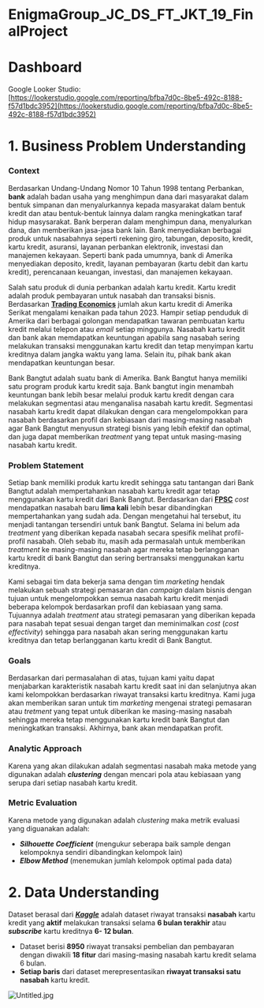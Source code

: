 # EnigmaGroup_JC_DS_FT_JKT_19_FinalProject

# Dashboard
Google Looker Studio: [https://lookerstudio.google.com/reporting/bfba7d0c-8be5-492c-8188-f57d1bdc3952](https://lookerstudio.google.com/reporting/bfba7d0c-8be5-492c-8188-f57d1bdc3952)

# 1. Business Problem Understanding

### Context
Berdasarkan Undang-Undang Nomor 10 Tahun 1998 tentang Perbankan, **bank** adalah badan usaha yang menghimpun dana dari masyarakat dalam bentuk simpanan dan menyalurkannya kepada masyarakat dalam bentuk kredit dan atau bentuk-bentuk lainnya dalam rangka meningkatkan taraf hidup masysarakat. Bank berperan dalam menghimpun dana, menyalurkan dana, dan memberikan jasa-jasa bank lain. Bank menyediakan berbagai produk untuk nasabahnya seperti rekening giro, tabungan, deposito, kredit, kartu kredit, asuransi, layanan perbankan elektronik, investasi dan manajemen kekayaan. Seperti bank pada umumnya, bank di Amerika menyediakan deposito, kredit, layanan pembayaran (kartu debit dan kartu kredit), perencanaan keuangan, investasi, dan manajemen kekayaan.

Salah satu produk di dunia perbankan adalah kartu kredit.  Kartu kredit adalah produk pembayaran untuk nasabah dan transaksi bisnis. Berdasarkan **[Trading Economics](https://id.tradingeconomics.com/united-states/credit-card-accounts)** jumlah akun kartu kredit di Amerika Serikat mengalami kenaikan pada tahun 2023. Hampir setiap penduduk di Amerika dari berbagai golongan mendapatkan tawaran pembuatan kartu kredit melalui telepon atau *email* setiap minggunya. Nasabah kartu kredit dan bank akan memdapatkan keuntungan apabila sang nasabah sering melakukan transaksi menggunakan kartu kredit dan tetap menyimpan kartu kreditnya dalam jangka waktu yang lama. Selain itu, pihak bank akan mendapatkan keuntungan besar.

Bank Bangtut adalah suatu bank di Amerika. Bank Bangtut hanya memiliki satu program produk kartu kredit saja. Bank bangtut ingin menambah keuntungan bank lebih besar melalui produk kartu kredit dengan cara melakukan segmentasi atau menganalisa nasabah kartu kredit. Segmentasi nasabah kartu kredit dapat dilakukan dengan cara mengelompokkan para nasabah berdasarkan profil dan kebiasaan dari masing-masing nasabah agar Bank Bangtut menyusun strategi bisnis yang lebih efektif dan optimal, dan juga dapat memberikan *treatment* yang tepat untuk masing-masing nasabah kartu kredit.


### Problem Statement
Setiap bank memiliki produk kartu kredit sehingga satu tantangan dari Bank Bangtut adalah mempertahankan nasabah kartu kredit agar tetap menggunakan kartu kredit dari Bank Bangtut. Berdasarkan dari **[FPSC](https://www.fpsc.com/the_cost_of_customer_churn.pdf)** *cost* mendapatkan nasabah baru **lima kali** lebih besar dibandingkan mempertahankan yang sudah ada. Dengan mengetahui hal tersebut, itu menjadi tantangan tersendiri untuk bank Bangtut. Selama ini belum ada *treatment* yang diberikan kepada nasabah secara spesifik melihat profil-profil nasabah. Oleh sebab itu, masih ada permasalah untuk memberikan *treatment* ke masing-masing nasabah agar mereka tetap berlangganan kartu kredit di bank Bangtut dan sering bertransaksi menggunakan kartu kreditnya.

Kami sebagai tim data bekerja sama dengan tim *marketing* hendak melakukan sebuah strategi pemasaran dan *campaign* dalam bisnis dengan tujuan untuk mengelompokkan semua nasabah kartu kredit menjadi beberapa kelompok berdasarkan profil dan kebiasaan yang sama. Tujuannya adalah *treatment* atau strategi pemasaran yang diberikan kepada para nasabah tepat sesuai dengan target dan meminimalkan *cost* (*cost effectivity*) sehingga para nasabah akan sering menggunakan kartu kreditnya dan tetap berlangganan kartu kredit di Bank Bangtut.


### Goals
Berdasarkan dari permasalahan di atas, tujuan kami yaitu dapat menjabarkan karakteristik nasabah kartu kredit saat ini dan selanjutnya akan kami kelompokkan berdasarkan riwayat transaksi kartu kreditnya. Kami juga akan memberikan saran untuk tim *marketing* mengenai strategi pemasaran atau *tretment* yang tepat untuk diberikan ke masing-masing nasabah sehingga mereka tetap menggunakan kartu kredit bank Bangtut dan meningkatkan transaksi. Akhirnya, bank akan mendapatkan profit.

### Analytic Approach
Karena yang akan dilakukan adalah segmentasi nasabah maka metode yang digunakan adalah ***clustering*** dengan mencari pola atau kebiasaan yang serupa dari setiap nasabah kartu kredit.


### Metric Evaluation
Karena metode yang digunakan adalah *clustering* maka metrik evaluasi yang diguanakan adalah:

* ***Silhouette Coefficient*** (mengukur seberapa baik sample dengan kelompoknya sendiri dibandingkan kelompok lain)
* ***Elbow Method*** (menemukan jumlah kelompok optimal pada data)

# 2. Data Understanding  

Dataset berasal dari [***Kaggle***](https://www.kaggle.com/datasets/arjunbhasin2013/ccdata/discussion/169386) adalah dataset riwayat transaksi **nasabah** kartu kredit yang **aktif** melakukan transaksi selama **6 bulan terakhir** atau ***subscribe*** kartu kreditnya **6- 12 bulan**. 
* Dataset berisi **8950** riwayat transaksi pembelian dan pembayaran dengan diwakili **18 fitur** dari masing-masing nasabah kartu kredit selama 6 bulan.
* **Setiap baris** dari dataset merepresentasikan **riwayat transaksi satu nasabah** kartu kredit.

![Untitled.jpg](attachment:Untitled.jpg)
